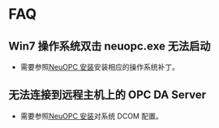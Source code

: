 # FAQ

## Win7 操作系统双击 neuopc.exe 无法启动

* 需要参照[NeuOPC 安装](./install.md)安装相应的操作系统补丁。

## 无法连接到远程主机上的 OPC DA Server

* 需要参照[NeuOPC 安装](./install.md)对系统 DCOM 配置。
